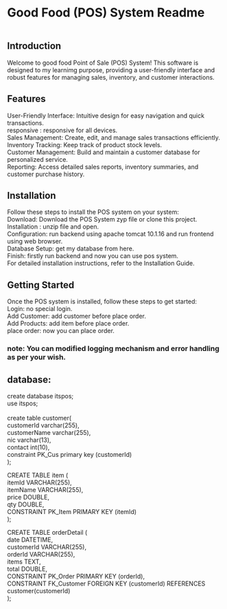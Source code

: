 <H1>Good Food (POS) System Readme</H1>

<img>

<H2>Introduction</H2>
Welcome to good food Point of Sale (POS) System! This software is designed to my learnimg purpose, providing a user-friendly interface and robust features for managing sales, inventory, and customer interactions.

<H2>Features</H2>
User-Friendly Interface: Intuitive design for easy navigation and quick transactions.<br>
responsive : responsive for all devices.<br>
Sales Management: Create, edit, and manage sales transactions efficiently.<br>
Inventory Tracking: Keep track of product stock levels.<br>
Customer Management: Build and maintain a customer database for personalized service.<br>
Reporting: Access detailed sales reports, inventory summaries, and customer purchase history.

<H2>Installation</H2>
Follow these steps to install the POS system on your system:<br>
Download: Download the POS System zyp file or clone this project.<br>
Installation : unzip file and open.<br>
Configuration: run backend using apache tomcat 10.1.16 and run frontend using web browser.<br>
Database Setup: get my database from here.<br>
Finish: firstly run backend and now you can use pos system.<br>
For detailed installation instructions, refer to the Installation Guide.

<H2>Getting Started</H2>
Once the POS system is installed, follow these steps to get started:<br>
Login: no special login.<br>
Add Customer: add customer before place order.<br>
Add Products: add item before place order.<br>
place order: now you can place order.

<H3>note: You can modified logging mechanism and error handling as per your wish.</H3>

<H2>database:</H2>
create database itspos;<br>
use itspos;<br><br>
create table customer(<br>
	customerId varchar(255),<br>
	customerName varchar(255),<br>
	nic varchar(13),<br>
	contact int(10),<br>
	constraint PK_Cus primary key (customerId)<br>
);<br>

CREATE TABLE item (<br>
    itemId VARCHAR(255),<br>
    itemName VARCHAR(255),<br>
    price DOUBLE,<br>
    qty DOUBLE,<br>
    CONSTRAINT PK_Item PRIMARY KEY (itemId)<br>
);<br>

CREATE TABLE orderDetail (<br>
    date DATETIME,<br>
    customerId VARCHAR(255),<br>
    orderId VARCHAR(255),<br>
    items TEXT,<br>
    total DOUBLE,<br>
    CONSTRAINT PK_Order PRIMARY KEY (orderId),<br>
    CONSTRAINT FK_Customer FOREIGN KEY (customerId) REFERENCES customer(customerId)<br>
);
